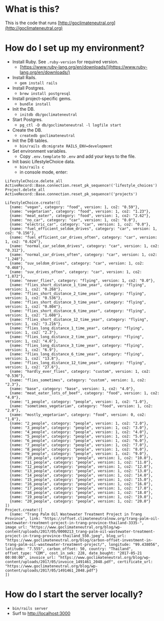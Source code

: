 # What is this?

This is the code that runs [http://goclimateneutral.org](http://goclimateneutral.org)

# How do I set up my environment?

* Install Ruby. See `.ruby-version` for required version.
  * [https://www.ruby-lang.org/en/downloads/](https://www.ruby-lang.org/en/downloads/)
* Install Rails.
  * `gem install rails`
* Install Postgres.
  * `brew install postgresql` 
* Install project-specific gems.
  * `bundle install`  
* Init the DB.
  * `initdb db/goclimateneutral`
* Start Postgres.
  * `pg_ctl -D db/goclimateneutral -l logfile start`
* Create the DB.
  * `createdb goclimateneutral`
* Init the DB tables.
  * `bin/rails db:migrate RAILS_ENV=development`  
* Set environment variables.
  * Copy `.env.template` to `.env` and add your keys to the file.
* Init basic LifestyleChoice data.
  * `bin/rails c`
  * in console mode, enter: 
```
LifestyleChoice.delete_all
ActiveRecord::Base.connection.reset_pk_sequence!('lifestyle_choices')
Project.delete_all
ActiveRecord::Base.connection.reset_pk_sequence!('projects')

LifestyleChoice.create!([
  {name: "vegan", category: "food", version: 1, co2: "0.59"},
  {name: "vegetarian", category: "food", version: 1, co2: "1.23"},
  {name: "meat_eater", category: "food", version: 1, co2: "2.62"},
  {name: "no_car", category: "car", version: 1, co2: "0.0"},
  {name: "electric_car", category: "car", version: 1, co2: "0.0"},
  {name: "fuel_efficient_seldom_drives", category: "car", version: 1, co2: "0.156"},
  {name: "fuel_efficient_car_drives_often", category: "car", version: 1, co2: "0.624"},
  {name: "normal_car_seldom_drives", category: "car", version: 1, co2: "0.312"},
  {name: "normal_car_drives_often", category: "car", version: 1, co2: "1.248"},
  {name: "suv_seldom_drives", category: "car", version: 1, co2: "0.468"},
  {name: "suv_drives_often", category: "car", version: 1, co2: "1.872"},
  {name: "never_flies", category: "flying", version: 1, co2: "0.0"},
  {name: "flies_short_distance_1_time_year", category: "flying", version: 1, co2: "0.268"},
  {name: "flies_short_distance_2_time_year", category: "flying", version: 1, co2: "0.536"},
  {name: "flies_short_distance_3_time_year", category: "flying", version: 1, co2: "0.804"},
  {name: "flies_short_distance_6_time_year", category: "flying", version: 1, co2: "1.608"},
  {name: "flies_short_distance_12_time_year", category: "flying", version: 1, co2: "3.216"},
  {name: "flies_long_distance_1_time_year", category: "flying", version: 1, co2: "2.3"},
  {name: "flies_long_distance_2_time_year", category: "flying", version: 1, co2: "4.6"},
  {name: "flies_long_distance_3_time_year", category: "flying", version: 1, co2: "6.9"},
  {name: "flies_long_distance_6_time_year", category: "flying", version: 1, co2: "13.8"},
  {name: "flies_long_distance_12_time_year", category: "flying", version: 1, co2: "27.6"},
  {name: "hardly_ever_flies", category: "custom", version: 1, co2: "0.536"},
  {name: "flies_sometimes", category: "custom", version: 1, co2: "2.3"},
  {name: "base", category: "base", version: 1, co2: "4.0"},
  {name: "meat_eater_lots_of_beef", category: "food", version: 1, co2: "4.0"},
  {name: "1_people", category: "people", version: 1, co2: "1.0"},
  {name: "sometimes_vegetarian", category: "food", version: 1, co2: "2.0"},
  {name: "mostly_vegetarian", category: "food", version: 0, co2: "1.8"},
  {name: "2_people", category: "people", version: 1, co2: "2.0"},
  {name: "3_people", category: "people", version: 1, co2: "3.0"},
  {name: "4_people", category: "people", version: 1, co2: "4.0"},
  {name: "5_people", category: "people", version: 1, co2: "5.0"},
  {name: "6_people", category: "people", version: 1, co2: "6.0"},
  {name: "7_people", category: "people", version: 1, co2: "7.0"},
  {name: "8_people", category: "people", version: 1, co2: "8.0"},
  {name: "9_people", category: "people", version: 1, co2: "9.0"},
  {name: "10_people", category: "people", version: 1, co2: "10.0"},
  {name: "11_people", category: "people", version: 1, co2: "11.0"},
  {name: "12_people", category: "people", version: 1, co2: "12.0"},
  {name: "13_people", category: "people", version: 1, co2: "13.0"},
  {name: "14_people", category: "people", version: 1, co2: "14.0"},
  {name: "15_people", category: "people", version: 1, co2: "15.0"},
  {name: "16_people", category: "people", version: 1, co2: "16.0"},
  {name: "17_people", category: "people", version: 1, co2: "17.0"},
  {name: "18_people", category: "people", version: 1, co2: "18.0"},
  {name: "19_people", category: "people", version: 1, co2: "19.0"},
  {name: "20_people", category: "people", version: 1, co2: "20.0"}
])
Project.create!([
  {name: "Trang Palm Oil Wastewater Treatment Project in Trang Province", link: "https://offset.climateneutralnow.org/trang-palm-oil-wastewater-treatment-project-in-trang-province-thailand-3335-", image_url: "https://www.goclimateneutral.org/blog/wp-content/uploads/2017/05/0000213_trang-palm-oil-wastewater-treatment-project-in-trang-province-thailand_550.jpeg", blog_url: "https://www.goclimateneutral.org/blog/carbon-offset-investment-in-trang-palm-oil-wastewater-treatment-project/", longitude: "99.438056", latitude: "7.555", carbon_offset: 50, country: "Thailand", offset_type: "CDM", cost_in_sek: 228, date_bought: "2017-05-21 00:00:00", invoice_url: "https://www.goclimateneutral.org/blog/wp-content/uploads/2017/05/invoice_1491461_2048.pdf", certificate_url: "https://www.goclimateneutral.org/blog/wp-content/uploads/2017/05/1491461_2048.pdf"}
])

```

# How do I start the server locally?

* `bin/rails server`
* Surf to [http://localhost:3000](http://localhost:3000)

